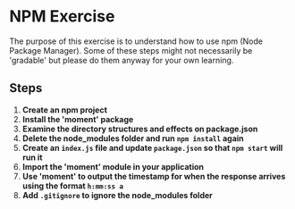 # NPM Exercise

The purpose of this exercise is to understand how to use npm (Node Package Manager). Some of these steps might not necessarily be 'gradable' but please do them anyway for your own learning.

## Steps

1. **Create an npm project**
2. **Install the 'moment' package**
3. **Examine the directory structures and effects on package.json**
4. **Delete the node_modules folder and run `npm install` again**
5. **Create an `index.js` file and update `package.json` so that `npm start` will run it**
6. **Import the 'moment' module in your application**
7. **Use 'moment' to output the timestamp for when the response arrives using the format `h:mm:ss a`**
8. **Add `.gitignore` to ignore the node_modules folder**
